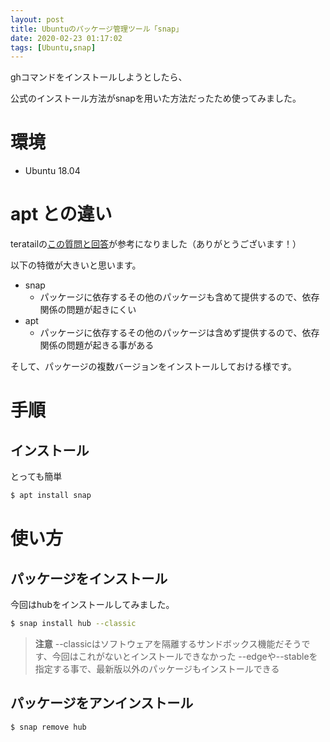 ```yaml
---
layout: post
title: Ubuntuのパッケージ管理ツール「snap」
date: 2020-02-23 01:17:02
tags: [Ubuntu,snap]
---
```


ghコマンドをインストールしようとしたら、

公式のインストール方法がsnapを用いた方法だったため使ってみました。

# 環境

- Ubuntu 18.04

# apt との違い

teratailの[この質問と回答](https://teratail.com/questions/158844)が参考になりました（ありがとうございます！）

以下の特徴が大きいと思います。

- snap
  - パッケージに依存するその他のパッケージも含めて提供するので、依存関係の問題が起きにくい
- apt
  - パッケージに依存するその他のパッケージは含めず提供するので、依存関係の問題が起きる事がある

そして、パッケージの複数バージョンをインストールしておける様です。

# 手順

## インストール

とっても簡単

```bash
$ apt install snap
```

# 使い方

## パッケージをインストール

今回はhubをインストールしてみました。

```bash
$ snap install hub --classic
```

> **注意**
> --classicはソフトウェアを隔離するサンドボックス機能だそうです、今回はこれがないとインストールできなかった
> --edgeや--stableを指定する事で、最新版以外のパッケージもインストールできる

## パッケージをアンインストール

```bash
$ snap remove hub
```

